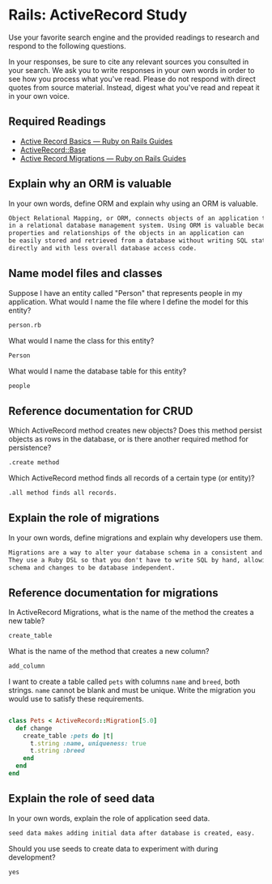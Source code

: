 # Rails: ActiveRecord Study

Use your favorite search engine and the provided readings to research and
respond to the following questions.

In your responses, be sure to cite any relevant sources you consulted in your
search. We ask you to write responses in your own words in order to see how you
process what you've read. Please do not respond with direct quotes from source
material. Instead, digest what you've read and repeat it in your own voice.

## Required Readings

-   [Active Record Basics — Ruby on Rails Guides](http://guides.rubyonrails.org/active_record_basics.html)
-   [ActiveRecord::Base](http://api.rubyonrails.org/classes/ActiveRecord/Base.html)
-   [Active Record Migrations — Ruby on Rails Guides](http://guides.rubyonrails.org/active_record_migrations.html)

## Explain why an ORM is valuable

In your own words, define ORM and explain why using an ORM is valuable.

```md
Object Relational Mapping, or ORM, connects objects of an application to tables
in a relational database management system. Using ORM is valuable because the
properties and relationships of the objects in an application can
be easily stored and retrieved from a database without writing SQL statements
directly and with less overall database access code.
```

## Name model files and classes

Suppose I have an entity called "Person" that represents people in my
application. What would I name the file where I define the model for this
entity?

```md
person.rb
```

What would I name the class for this entity?

```md
Person
```

What would I name the database table for this entity?

```md
people
```

## Reference documentation for CRUD

Which ActiveRecord method creates new objects? Does this method persist objects
as rows in the database, or is there another required method for persistence?

```md
.create method
```

Which ActiveRecord method finds all records of a certain type (or entity)?

```md
.all method finds all records.
```

## Explain the role of migrations

In your own words, define migrations and explain why developers use them.

```md
Migrations are a way to alter your database schema in a consistent and easy way.
They use a Ruby DSL so that you don't have to write SQL by hand, allowing your
schema and changes to be database independent.
```

## Reference documentation for migrations

In ActiveRecord Migrations, what is the name of the method the creates a new
table?

```md
create_table
```

What is the name of the method that creates a new column?

```md
add_column
```

I want to create a table called `pets` with columns `name` and `breed`, both
strings. `name` cannot be blank and must be unique. Write the migration you
would use to satisfy these requirements.

```ruby

class Pets < ActiveRecord::Migration[5.0]
  def change
    create_table :pets do |t|
      t.string :name, uniqueness: true
      t.string :breed
    end
  end
end
```

## Explain the role of seed data

In your own words, explain the role of application seed data.

```md
seed data makes adding initial data after database is created, easy.
```

Should you use seeds to create data to experiment with during development?

```md
yes
```
